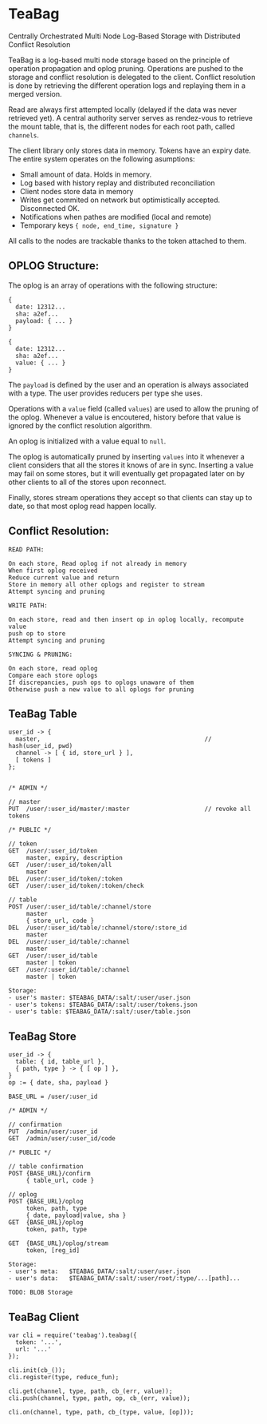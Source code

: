 TeaBag
======

Centrally Orchestrated Multi Node Log-Based Storage with Distributed Conflict 
Resolution

TeaBag is a log-based multi node storage based on the principle of operation
propagation and oplog pruning. Operations are pushed to the storage and conflict
resolution is delegated to the client. Conflict resolution is done by retrieving
the different operation logs and replaying them in a merged version.

Read are always first attempted locally (delayed if the data was never retrieved 
yet). A central authority server serves as rendez-vous to retrieve the mount 
table, that is, the different nodes for each root path, called `channels`.

The client library only stores data in memory. Tokens have an expiry date. The
entire system operates on the following asumptions:

- Small amount of data. Holds in memory.
- Log based with history replay and distributed reconciliation
- Client nodes store data in memory
- Writes get commited on network but optimistically accepted. Disconnected OK.
- Notifications when pathes are modified (local and remote)
- Temporary keys `{ node, end_time, signature }`

All calls to the nodes are trackable thanks to the token attached to them.

OPLOG Structure:
----------------
The oplog is an array of operations with the following structure:
```
{ 
  date: 12312...
  sha: a2ef...
  payload: { ... }
}

{ 
  date: 12312...
  sha: a2ef...
  value: { ... }
}
```
The `payload` is defined by the user and an operation is always associated with
a type. The user provides reducers per type she uses.

Operations with a `value` field (called `values`) are used to allow the pruning
of the oplog. Whenever a value is encoutered, history before that value is
ignored by the conflict resolution algorithm.

An oplog is initialized with a value equal to `null`. 

The oplog is automatically pruned by inserting `values` into it whenever a
client considers that all the stores it knows of are in sync. Inserting a value
may fail on some stores, but it will eventually get propagated later on by other
clients to all of the stores upon reconnect.

Finally, stores stream operations they accept so that clients can stay up to
date, so that most oplog read happen locally.

Conflict Resolution:
--------------------
```
READ PATH:

On each store, Read oplog if not already in memory
When first oplog received
Reduce current value and return
Store in memory all other oplogs and register to stream
Attempt syncing and pruning

WRITE PATH:

On each store, read and then insert op in oplog locally, recompute value
push op to store
Attempt syncing and pruning

SYNCING & PRUNING:

On each store, read oplog
Compare each store oplogs
If discrepancies, push ops to oplogs unaware of them
Otherwise push a new value to all oplogs for pruning

```

TeaBag Table
------------

```
user_id -> { 
  master,                                              // hash(user_id, pwd)
  channel -> [ { id, store_url } ],     
  [ tokens ]
};


/* ADMIN */

// master
PUT  /user/:user_id/master/:master                     // revoke all tokens

/* PUBLIC */

// token
GET  /user/:user_id/token
     master, expiry, description
GET  /user/:user_id/token/all
     master
DEL  /user/:user_id/token/:token
GET  /user/:user_id/token/:token/check

// table
POST /user/:user_id/table/:channel/store
     master
     { store_url, code }
DEL  /user/:user_id/table/:channel/store/:store_id
     master
DEL  /user/:user_id/table/:channel
     master
GET  /user/:user_id/table
     master | token
GET  /user/:user_id/table/:channel
     master | token

Storage:
- user's master: $TEABAG_DATA/:salt/:user/user.json
- user's tokens: $TEABAG_DATA/:salt/:user/tokens.json
- user's table: $TEABAG_DATA/:salt/:user/table.json

```

TeaBag Store
------------

```
user_id -> {
  table: { id, table_url }, 
  { path, type } -> { [ op ] },
}
op := { date, sha, payload }

BASE_URL = /user/:user_id

/* ADMIN */

// confirmation
PUT  /admin/user/:user_id
GET  /admin/user/:user_id/code

/* PUBLIC */

// table confirmation
POST {BASE_URL}/confirm
     { table_url, code }

// oplog
POST {BASE_URL}/oplog
     token, path, type
     { date, payload|value, sha }
GET  {BASE_URL}/oplog
     token, path, type

GET  {BASE_URL}/oplog/stream
     token, [reg_id]

Storage:
- user's meta:   $TEABAG_DATA/:salt/:user/user.json
- user's data:   $TEABAG_DATA/:salt/:user/root/:type/...[path]...

TODO: BLOB Storage
```

TeaBag Client
-------------

```
var cli = require('teabag').teabag({
  token: '...',
  url: '...'
});

cli.init(cb_());
cli.register(type, reduce_fun);

cli.get(channel, type, path, cb_(err, value));
cli.push(channel, type, path, op, cb_(err, value));

cli.on(channel, type, path, cb_(type, value, [op]));

```
